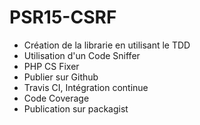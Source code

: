 PSR15-CSRF 
========================

- Création de la librarie en utilisant le TDD
- Utilisation d'un Code Sniffer
- PHP CS Fixer
- Publier sur Github
- Travis CI, Intégration continue
- Code Coverage
- Publication sur packagist
